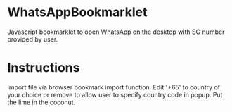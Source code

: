 # WhatsAppBookmarklet
Javascript bookmarklet to open WhatsApp on the desktop with SG number provided by user.

# Instructions
Import file via browser bookmark import function. 
Edit '+65' to country of your choice or remove to allow user to specify country code in popup. 
Put the lime in the coconut.
